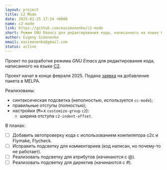 ```yaml
---
layout: project
title: C2 Mode
date: 2025-02-25 17:24 +0000
name: c2-mode
link: https://github.com/easimonenko/c2-mode
short: Режим GNU Emancs для редактирования кода, написанного на языке C2.
author: Evgeny Simonenko
email: easimonenko@gmail.com
status: active
---
```


Проект по разработке режима _GNU Emacs_ для редактирования кода, написанного на языке [C2](http://c2lang.org).

Проект начат в конце февраля 2025. Подана [заявка](https://github.com/melpa/melpa/pull/9374) на добавление пакета в MELPA.

Реализованы:

- синтаксическая подсветка (неполностью, используется `cc-mode`);
- правильные отступы (полностью);
- настройки (<kbd>M</kbd>+<kbd>x</kbd> `customize-group` `c2`):
  - ширина отступа `c2-indent-offset`.
  
В планах:

- [ ] Добавить автопроверку кода с использованием компилятора c2c и Flymake, Flycheck.
- [ ] Исправить подсветку для комментариев (код написан, но почему-то не работает).
- [ ] Реализовать подсветку для атрибутов (начинаются с @).
- [ ] Реализовать подсветку для директив (начинаются с #).
